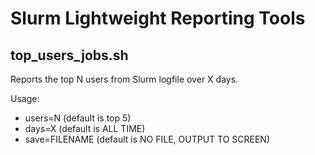 # Slurm Lightweight Reporting Tools
## top_users_jobs.sh
Reports the top N users from Slurm logfile over X days.

Usage:
- users=N (default is top 5)
- days=X (default is ALL TIME)
- save=FILENAME (default is NO FILE, OUTPUT TO SCREEN)

